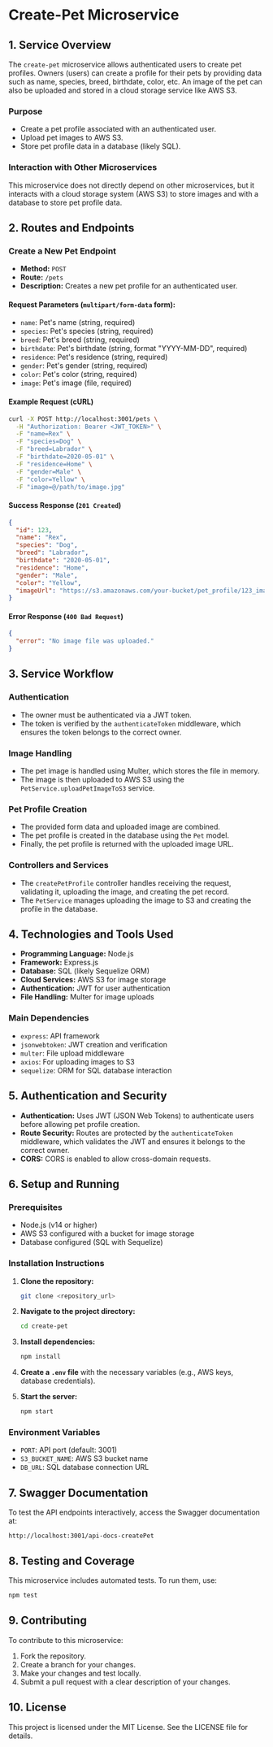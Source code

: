 # Create-Pet Microservice

## 1. Service Overview

The `create-pet` microservice allows authenticated users to create pet profiles. Owners (users) can create a profile for their pets by providing data such as name, species, breed, birthdate, color, etc. An image of the pet can also be uploaded and stored in a cloud storage service like AWS S3.

### Purpose

- Create a pet profile associated with an authenticated user.
- Upload pet images to AWS S3.
- Store pet profile data in a database (likely SQL).

### Interaction with Other Microservices

This microservice does not directly depend on other microservices, but it interacts with a cloud storage system (AWS S3) to store images and with a database to store pet profile data.

## 2. Routes and Endpoints

### Create a New Pet Endpoint

- **Method:** `POST`
- **Route:** `/pets`
- **Description:** Creates a new pet profile for an authenticated user.

#### Request Parameters (`multipart/form-data` form):

- `name`: Pet's name (string, required)
- `species`: Pet's species (string, required)
- `breed`: Pet's breed (string, required)
- `birthdate`: Pet's birthdate (string, format "YYYY-MM-DD", required)
- `residence`: Pet's residence (string, required)
- `gender`: Pet's gender (string, required)
- `color`: Pet's color (string, required)
- `image`: Pet's image (file, required)

#### Example Request (cURL)

```bash
curl -X POST http://localhost:3001/pets \
  -H "Authorization: Bearer <JWT_TOKEN>" \
  -F "name=Rex" \
  -F "species=Dog" \
  -F "breed=Labrador" \
  -F "birthdate=2020-05-01" \
  -F "residence=Home" \
  -F "gender=Male" \
  -F "color=Yellow" \
  -F "image=@/path/to/image.jpg"
```

#### Success Response (`201 Created`)

```json
{
  "id": 123,
  "name": "Rex",
  "species": "Dog",
  "breed": "Labrador",
  "birthdate": "2020-05-01",
  "residence": "Home",
  "gender": "Male",
  "color": "Yellow",
  "imageUrl": "https://s3.amazonaws.com/your-bucket/pet_profile/123_image.jpg"
}
```

#### Error Response (`400 Bad Request`)

```json
{
  "error": "No image file was uploaded."
}
```

## 3. Service Workflow

### Authentication

- The owner must be authenticated via a JWT token.
- The token is verified by the `authenticateToken` middleware, which ensures the token belongs to the correct owner.

### Image Handling

- The pet image is handled using Multer, which stores the file in memory.
- The image is then uploaded to AWS S3 using the `PetService.uploadPetImageToS3` service.

### Pet Profile Creation

- The provided form data and uploaded image are combined.
- The pet profile is created in the database using the `Pet` model.
- Finally, the pet profile is returned with the uploaded image URL.

### Controllers and Services

- The `createPetProfile` controller handles receiving the request, validating it, uploading the image, and creating the pet record.
- The `PetService` manages uploading the image to S3 and creating the profile in the database.

## 4. Technologies and Tools Used

- **Programming Language:** Node.js
- **Framework:** Express.js
- **Database:** SQL (likely Sequelize ORM)
- **Cloud Services:** AWS S3 for image storage
- **Authentication:** JWT for user authentication
- **File Handling:** Multer for image uploads

### Main Dependencies

- `express`: API framework
- `jsonwebtoken`: JWT creation and verification
- `multer`: File upload middleware
- `axios`: For uploading images to S3
- `sequelize`: ORM for SQL database interaction

## 5. Authentication and Security

- **Authentication:** Uses JWT (JSON Web Tokens) to authenticate users before allowing pet profile creation.
- **Route Security:** Routes are protected by the `authenticateToken` middleware, which validates the JWT and ensures it belongs to the correct owner.
- **CORS:** CORS is enabled to allow cross-domain requests.

## 6. Setup and Running

### Prerequisites

- Node.js (v14 or higher)
- AWS S3 configured with a bucket for image storage
- Database configured (SQL with Sequelize)

### Installation Instructions

1. **Clone the repository:**
   ```bash
   git clone <repository_url>
   ```
2. **Navigate to the project directory:**
   ```bash
   cd create-pet
   ```
3. **Install dependencies:**
   ```bash
   npm install
   ```
4. **Create a `.env` file** with the necessary variables (e.g., AWS keys, database credentials).

5. **Start the server:**
   ```bash
   npm start
   ```

### Environment Variables

- `PORT`: API port (default: 3001)
- `S3_BUCKET_NAME`: AWS S3 bucket name
- `DB_URL`: SQL database connection URL

## 7. Swagger Documentation

To test the API endpoints interactively, access the Swagger documentation at:

```
http://localhost:3001/api-docs-createPet
```

## 8. Testing and Coverage

This microservice includes automated tests. To run them, use:

```bash
npm test
```

## 9. Contributing

To contribute to this microservice:

1. Fork the repository.
2. Create a branch for your changes.
3. Make your changes and test locally.
4. Submit a pull request with a clear description of your changes.

## 10. License

This project is licensed under the MIT License. See the LICENSE file for details.